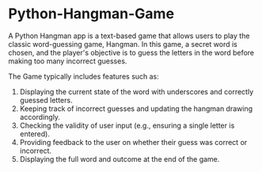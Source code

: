 # Python-Hangman-Game
A Python Hangman app is a text-based game that allows users to play the classic word-guessing game, Hangman. In this game, a secret word is chosen, and the player's objective is to guess the letters in the word before making too many incorrect guesses. 


The Game typically includes features such as:

1) Displaying the current state of the word with underscores and correctly guessed letters.
2) Keeping track of incorrect guesses and updating the hangman drawing accordingly.
3) Checking the validity of user input (e.g., ensuring a single letter is entered).
4) Providing feedback to the user on whether their guess was correct or incorrect.
5) Displaying the full word and outcome at the end of the game.
